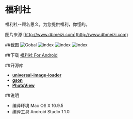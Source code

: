 # 福利社
福利社--顾名思义，为您提供福利，你懂的。

图片来源 [http://www.dbmeizi.com](http://www.dbmeizi.com)

##截图 
![Gobal](https://raw.githubusercontent.com/edanel/FuLiShe/master/Images/Gobal.png)
![index](https://raw.githubusercontent.com/edanel/FuLiShe/master/Images/Index.png)
![index](https://raw.githubusercontent.com/edanel/FuLiShe/master/Images/Second.png)
![index](https://raw.githubusercontent.com/edanel/FuLiShe/master/Images/Third.png)

##下载
[福利社 For Android](https://raw.githubusercontent.com/edanel/FuLiShe/master/app/app-release.apk)

##开源库
* **[universal-image-loader](https://github.com/nostra13/Android-Universal-Image-Loader)**
* **[gson](https://code.google.com/p/google-gson/)**
* **[PhotoView](https://github.com/chrisbanes/PhotoView)**

##说明
* 编译环境 Mac OS X 10.9.5 
* 编译工具 Android Studio 1.1.0 
